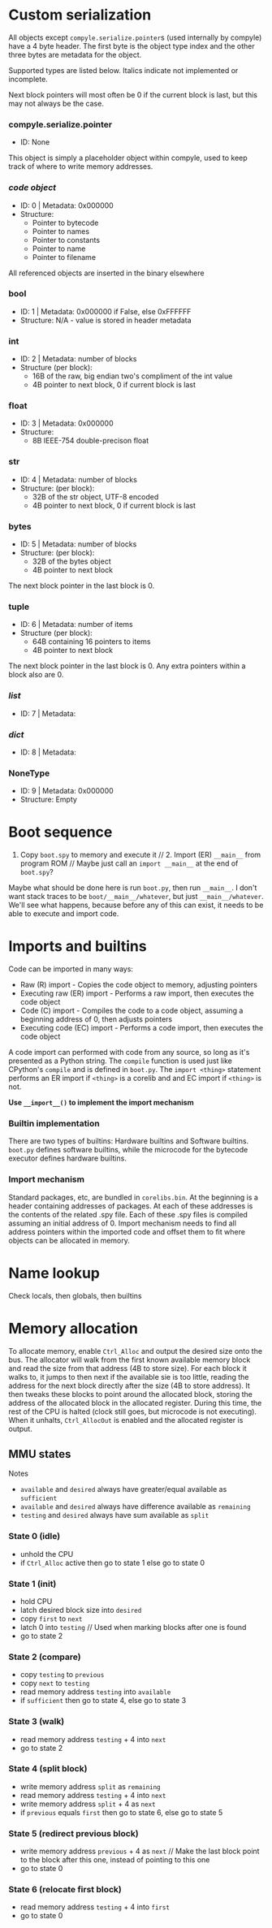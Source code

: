 # Custom serialization
All objects except `compyle.serialize.pointer`s (used internally by compyle) have a 4 byte header. The first byte is the object type index and the other three bytes are metadata for the object.

Supported types are listed below. Italics indicate not implemented or incomplete.

Next block pointers will most often be 0 if the current block is last, but this may not always be the case.

### compyle.serialize.pointer
* ID: None

This object is simply a placeholder object within compyle, used to keep track of where to write memory addresses.

### *code object*
* ID: 0 | Metadata: 0x000000
* Structure:
    * Pointer to bytecode
    * Pointer to names
    * Pointer to constants
    * Pointer to name
    * Pointer to filename

All referenced objects are inserted in the binary elsewhere

### bool
* ID: 1 | Metadata: 0x000000 if False, else 0xFFFFFF
* Structure: N/A - value is stored in header metadata

### int
* ID: 2 | Metadata: number of blocks
* Structure (per block):
    * 16B of the raw, big endian two's compliment of the int value
    * 4B pointer to next block, 0 if current block is last

### float
* ID: 3 | Metadata: 0x000000
* Structure:
    * 8B IEEE-754 double-precison float

### str
* ID: 4 | Metadata: number of blocks
* Structure: (per block):
    * 32B of the str object, UTF-8 encoded
    * 4B pointer to next block, 0 if current block is last

### bytes
* ID: 5 | Metadata: number of blocks
* Structure: (per block):
    * 32B of the bytes object
    * 4B pointer to next block

The next block pointer in the last block is 0.

### tuple
* ID: 6 | Metadata: number of items
* Structure (per block):
    * 64B containing 16 pointers to items
    * 4B pointer to next block

The next block pointer in the last block is 0. Any extra pointers within a block also are 0.

### *list*
* ID: 7 | Metadata:

### *dict*
* ID: 8 | Metadata:

### NoneType
* ID: 9 | Metadata: 0x000000
* Structure: Empty


# Boot sequence
1. Copy `boot.spy` to memory and execute it
// 2. Import (ER) `__main__` from program ROM   // Maybe just call an `import __main__` at the end of `boot.spy`?

Maybe what should be done here is run `boot.py`, then run `__main__`. I don't want stack traces to be `boot/__main__/whatever`, but just `__main__/whatever`. We'll see what happens, because before any of this can exist, it needs to be able to execute and import code.

# Imports and builtins
Code can be imported in many ways:
* Raw (R) import                - Copies the code object to memory, adjusting pointers
* Executing raw (ER) import     - Performs a raw import, then executes the code object
* Code (C) import               - Compiles the code to a code object, assuming a beginning address of 0, then adjusts pointers
* Executing code (EC) import    - Performs a code import, then executes the code object

A code import can performed with code from any source, so long as it's presented as a Python string. The `compile` function is used just like CPython's `compile` and is defined in `boot.py`. The `import <thing>` statement performs an ER import if `<thing>` is a corelib and and EC import if `<thing>` is not.

**Use `__import__()` to implement the import mechanism**

### Builtin implementation
There are two types of builtins: Hardware builtins and Software builtins. `boot.py` defines software builtins, while the microcode for the bytecode executor defines hardware builtins.

### Import mechanism
Standard packages, etc, are bundled in `corelibs.bin`. At the beginning is a header containing addresses of packages. At each of these addresses is the contents of the related .spy file. Each of these .spy files is compiled assuming an initial address of 0. Import mechanism needs to find all address pointers within the imported code and offset them to fit where objects can be allocated in memory.

# Name lookup
Check locals, then globals, then builtins

# Memory allocation
To allocate memory, enable `Ctrl_Alloc` and output the desired size onto the bus. The allocator will walk from the first known available memory block and read the size from that address (4B to store size). For each block it walks to, it jumps to then next if the available sie is too little, reading the address for the next block directly after the size (4B to store address). It then tweaks these blocks to point around the allocated block, storing the address of the allocated block in the allocated register. During this time, the rest of the CPU is halted (clock still goes, but microcode is not executing). When it unhalts, `Ctrl_AllocOut` is enabled and the allocated register is output.

## MMU states
Notes
* `available` and `desired` always have greater/equal available as `sufficient`
* `available` and `desired` always have difference available as `remaining`
* `testing` and `desired` always have sum available as `split`

### State 0 (idle)
* unhold the CPU
* if `Ctrl_Alloc` active then go to state 1 else go to state 0

### State 1 (init)
* hold CPU
* latch desired block size into `desired`
* copy `first` to `next`
* latch 0 into `testing`    // Used when marking blocks after one is found
* go to state 2

### State 2 (compare)
* copy `testing` to `previous`
* copy `next` to `testing`
* read memory address `testing` into `available`
* if `sufficient` then go to state 4, else go to state 3

### State 3 (walk)
* read memory address `testing` + 4 into `next`
* go to state 2

### State 4 (split block)
* write memory address `split` as `remaining`
* read memory address `testing` + 4 into `next`
* write memory address `split` + 4 as `next`
* if `previous` equals `first` then go to state 6, else go to state 5

### State 5 (redirect previous block)
* write memory address `previous` + 4 as `next`     // Make the last block point to the block after this one, instead of pointing to this one
* go to state 0

### State 6 (relocate first block)
* read memory address `testing` + 4 into `first`
* go to state 0
